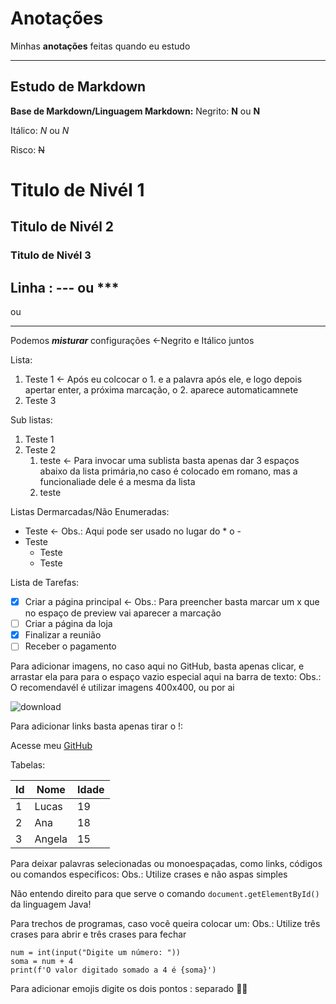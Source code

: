 # Anotações
 Minhas **anotações** feitas quando eu estudo
 
***

## Estudo de Markdown

**Base de Markdown/Linguagem Markdown:**
Negrito: **N** ou __N__

Itálico: *N* ou _N_

Risco: ~~N~~

# Titulo de Nivél 1

## Titulo de Nivél 2

### Titulo de Nivél 3

Linha : --- ou ***
---
ou
***

Podemos __*misturar*__ configurações <-Negrito e Itálico juntos

Lista:
1. Teste 1 <- Após eu colcocar o 1. e a palavra após ele, e logo depois apertar enter, a próxima marcação, o 2. aparece automaticamnete
2. Teste 3

Sub listas:
1. Teste 1
2. Teste 2
   1. teste <- Para invocar uma sublista basta apenas dar 3 espaços abaixo da lista primária,no caso é colocado em romano, mas a funcionaliade dele é a mesma da lista
   2. teste

Listas Dermarcadas/Não Enumeradas:
* Teste <- Obs.: Aqui pode ser usado no lugar do * o -
* Teste
   * Teste
   * Teste

Lista de Tarefas:
- [x] Criar a página principal <- Obs.: Para preencher basta marcar um x que no espaço de preview vai aparecer a marcação
- [ ] Criar a página da loja
- [x] Finalizar a reunião
- [ ] Receber o pagamento

Para adicionar imagens, no caso aqui no GitHub, basta apenas clicar, e arrastar ela para para o espaço vazio especial aqui na barra de texto:
Obs.: O recomendavél é utilizar imagens 400x400, ou por ai

![download](https://user-images.githubusercontent.com/89665241/145050947-7c6ea857-b835-45d4-a90b-96ea0f0c5440.png)

Para adicionar links basta apenas tirar o !:

Acesse meu [GitHub](https://github.com/PereiraLegend)

Tabelas:

Id | Nome | Idade
---|---|---
1 | Lucas | 19
2 | Ana | 18
3 | Angela | 15

Para deixar palavras selecionadas ou monoespaçadas, como links, códigos ou comandos especificos:
Obs.: Utilize crases e não aspas simples

Não entendo direito para que serve o comando `document.getElementById()` da linguagem Java!

Para trechos de programas, caso você queira colocar um:
Obs.: Utilize três crases para abrir e três crases para fechar

```
num = int(input("Digite um número: "))
soma = num + 4
print(f'O valor digitado somado a 4 é {soma}')
```

Para adicionar emojis digite os dois pontos : separado
🕵️‍♀️
